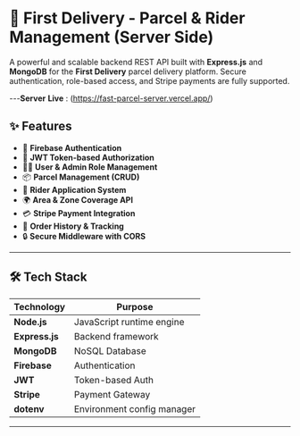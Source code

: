 # 🚚 First Delivery - Parcel & Rider Management (Server Side)

A powerful and scalable backend REST API built with **Express.js** and **MongoDB** for the **First Delivery** parcel delivery platform. Secure authentication, role-based access, and Stripe payments are fully supported.

---**Server** **Live** : (https://fast-parcel-server.vercel.app/)

## ✨ Features

- 🔐 **Firebase Authentication**
- 🔑 **JWT Token-based Authorization**
- 🧑‍💼 **User & Admin Role Management**
- 📦 **Parcel Management (CRUD)**
- 🛵 **Rider Application System**
- 🌍 **Area & Zone Coverage API**
- 💳 **Stripe Payment Integration**
- 🧾 **Order History & Tracking**
- 🔒 **Secure Middleware with CORS**

---

## 🛠️ Tech Stack

| Technology   | Purpose                    |
|--------------|----------------------------|
| **Node.js**   | JavaScript runtime engine  |
| **Express.js**| Backend framework          |
| **MongoDB**   | NoSQL Database             |
| **Firebase**  | Authentication             |
| **JWT**       | Token-based Auth           |
| **Stripe**    | Payment Gateway            |
| **dotenv**    | Environment config manager |

---

